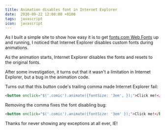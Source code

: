 ```yaml
---
title: Animation disables font in Internet Explorer
date:  2010-09-22 12:00:00 +0100
tags:  javascript
icon:  javascript
---
```


As I built a simple site to show how easy it is to get [fonts.com Web Fonts](https://www.fonts.com/web-fonts) up and running, I noticed that Internet Explorer disables custom fonts during animations.

As the animation starts, Internet Explorer disables the fonts and resets to the original fonts.

After some investigation, it turns out that it wasn't a limitation in Internet Explorer, but a bug in the animation code.

Turns out that this button code's trailing comma made Internet Explorer fail:

```html
<button onclick="$('.comic').animate({fontSize: '3em', });">Click me!</button>
```

Removing the comma fixes the font disabling bug:

```html
<button onclick="$('.comic').animate({fontSize: '3em' });">Click me!</button>
```

Thanks for never showing any exceptions at all ever, IE!